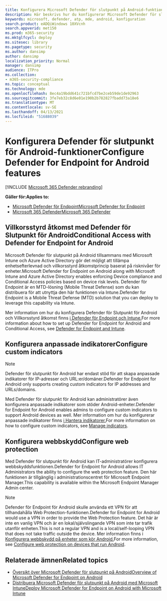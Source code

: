 ```yaml
---
title: Konfigurera Microsoft Defender för slutpunkt på Android-funktioner
description: Här beskrivs hur du konfigurerar Microsoft Defender för slutpunkt på Android
keywords: microsoft, defender, atp, mde, android, konfiguration
search.product: eADQiWindows 10XVcnh
search.appverid: met150
ms.prod: m365-security
ms.mktglfcycl: deploy
ms.sitesec: library
ms.pagetype: security
ms.author: dansimp
author: dansimp
localization_priority: Normal
manager: dansimp
audience: ITPro
ms.collection:
- m365-security-compliance
ms.topic: conceptual
ms.technology: mde
ms.openlocfilehash: 8ec4a19bdd641c721bfcd7be2ceb59de1de92963
ms.sourcegitcommit: 3fe7eb32c8d6e01e190b2b782827fbadd73a18e6
ms.translationtype: MT
ms.contentlocale: sv-SE
ms.lasthandoff: 04/13/2021
ms.locfileid: "51688039"
---
```

# <a name="configure-defender-for-endpoint-for-android-features"></a><span data-ttu-id="7fa8c-104">Konfigurera Defender för slutpunkt för Android-funktioner</span><span class="sxs-lookup"><span data-stu-id="7fa8c-104">Configure Defender for Endpoint for Android features</span></span>

[!INCLUDE [Microsoft 365 Defender rebranding](../../includes/microsoft-defender.md)]

<span data-ttu-id="7fa8c-105">**Gäller för:**</span><span class="sxs-lookup"><span data-stu-id="7fa8c-105">**Applies to:**</span></span>
- [<span data-ttu-id="7fa8c-106">Microsoft Defender för Endpoint</span><span class="sxs-lookup"><span data-stu-id="7fa8c-106">Microsoft Defender for Endpoint</span></span>](https://go.microsoft.com/fwlink/p/?linkid=2154037)
- [<span data-ttu-id="7fa8c-107">Microsoft 365 Defender</span><span class="sxs-lookup"><span data-stu-id="7fa8c-107">Microsoft 365 Defender</span></span>](https://go.microsoft.com/fwlink/?linkid=2118804)

## <a name="conditional-access-with-defender-for-endpoint-for-android"></a><span data-ttu-id="7fa8c-108">Villkorsstyrd åtkomst med Defender för Slutpunkt för Android</span><span class="sxs-lookup"><span data-stu-id="7fa8c-108">Conditional Access with Defender for Endpoint for Android</span></span>  
<span data-ttu-id="7fa8c-109">Microsoft Defender för slutpunkt på Android tillsammans med Microsoft Intune och Azure Active Directory gör det möjligt att tillämpa enhetsefterlevnad och villkorsstyrd åtkomstprincip baserat på risknivåer för enheter.</span><span class="sxs-lookup"><span data-stu-id="7fa8c-109">Microsoft Defender for Endpoint on Android along with Microsoft Intune and Azure Active Directory enables enforcing Device compliance and Conditional Access policies based on device risk levels.</span></span> <span data-ttu-id="7fa8c-110">Defender för Endpoint är en MTD-lösning (Mobile Threat Defense) som du kan distribuera för att utnyttja den här funktionen via Intune.</span><span class="sxs-lookup"><span data-stu-id="7fa8c-110">Defender for Endpoint is a Mobile Threat Defense (MTD) solution that you can deploy to leverage this capability via Intune.</span></span>

<span data-ttu-id="7fa8c-111">Mer information om hur du konfigurera Defender för Slutpunkt för Android och Villkorsstyrd åtkomst finns [i Defender för Endpoint och Intune.](https://docs.microsoft.com/mem/intune/protect/advanced-threat-protection)</span><span class="sxs-lookup"><span data-stu-id="7fa8c-111">For more information about how to set up Defender for Endpoint for Android and Conditional Access, see [Defender for Endpoint and Intune](https://docs.microsoft.com/mem/intune/protect/advanced-threat-protection).</span></span>

## <a name="configure-custom-indicators"></a><span data-ttu-id="7fa8c-112">Konfigurera anpassade indikatorer</span><span class="sxs-lookup"><span data-stu-id="7fa8c-112">Configure custom indicators</span></span>  

> [!NOTE]
> <span data-ttu-id="7fa8c-113">Defender för slutpunkt för Android har endast stöd för att skapa anpassade indikatorer för IP-adresser och URL:er/domäner.</span><span class="sxs-lookup"><span data-stu-id="7fa8c-113">Defender for Endpoint for Android only supports creating custom indicators for IP addresses and URLs/domains.</span></span>

<span data-ttu-id="7fa8c-114">Med Defender för slutpunkt för Android kan administratörer även konfigurera anpassade indikatorer som stöder Android-enheter.</span><span class="sxs-lookup"><span data-stu-id="7fa8c-114">Defender for Endpoint for Android enables admins to configure custom indicators to support Android devices as well.</span></span> <span data-ttu-id="7fa8c-115">Mer information om hur du konfigurerar anpassade indikatorer finns [i Hantera indikatorer.](manage-indicators.md)</span><span class="sxs-lookup"><span data-stu-id="7fa8c-115">For more information on how to configure custom indicators, see [Manage indicators](manage-indicators.md).</span></span>

## <a name="configure-web-protection"></a><span data-ttu-id="7fa8c-116">Konfigurera webbskydd</span><span class="sxs-lookup"><span data-stu-id="7fa8c-116">Configure web protection</span></span>
<span data-ttu-id="7fa8c-117">Med Defender för slutpunkt för Android kan IT-administratörer konfigurera webbskyddsfunktionen.</span><span class="sxs-lookup"><span data-stu-id="7fa8c-117">Defender for Endpoint for Android allows IT Administrators the ability to configure the web protection feature.</span></span> <span data-ttu-id="7fa8c-118">Den här funktionen är tillgänglig i administrationscentret för Microsoft Endpoint Manager.</span><span class="sxs-lookup"><span data-stu-id="7fa8c-118">This capability is available within the Microsoft Endpoint Manager Admin center.</span></span>

> [!NOTE]
> <span data-ttu-id="7fa8c-119">Defender för Endpoint för Android skulle använda ett VPN för att tillhandahålla Web Protection-funktionen.</span><span class="sxs-lookup"><span data-stu-id="7fa8c-119">Defender for Endpoint for Android would use a VPN in order to provide the Web Protection feature.</span></span> <span data-ttu-id="7fa8c-120">Det här är inte en vanlig VPN och är en lokal/självslingande VPN som inte tar trafik utanför enheten.</span><span class="sxs-lookup"><span data-stu-id="7fa8c-120">This is not a regular VPN and is a local/self-looping VPN that does not take traffic outside the device.</span></span> <span data-ttu-id="7fa8c-121">Mer information finns i [Konfigurera webbskydd på enheter som kör Android.](https://docs.microsoft.com/mem/intune/protect/advanced-threat-protection-manage-android)</span><span class="sxs-lookup"><span data-stu-id="7fa8c-121">For more information, see [Configure web protection on devices that run Android](https://docs.microsoft.com/mem/intune/protect/advanced-threat-protection-manage-android).</span></span>

## <a name="related-topics"></a><span data-ttu-id="7fa8c-122">Relaterade ämnen</span><span class="sxs-lookup"><span data-stu-id="7fa8c-122">Related topics</span></span>
- [<span data-ttu-id="7fa8c-123">Översikt över Microsoft Defender för slutpunkt på Android</span><span class="sxs-lookup"><span data-stu-id="7fa8c-123">Overview of Microsoft Defender for Endpoint on Android</span></span>](microsoft-defender-endpoint-android.md)
- [<span data-ttu-id="7fa8c-124">Distribuera Microsoft Defender för slutpunkt på Android med Microsoft Intune</span><span class="sxs-lookup"><span data-stu-id="7fa8c-124">Deploy Microsoft Defender for Endpoint on Android with Microsoft Intune</span></span>](android-intune.md)
